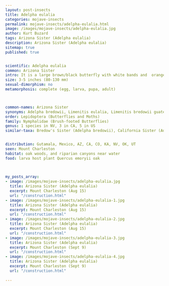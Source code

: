 ```yaml
---
layout: post-insects
title: Adelpha eulalia
categories: mojave-insects
permalink: mojave-insects/adelpha-eulalia.html
image: /images/mojave-insects/adelpha-eulalia.jpg
author: Kurt Buzard
tags: Arizona Sister (Adelpha eulalia)
description: Arizona Sister (Adelpha eulalia)
sitemap: true
published: true


scientific: Adelpha eulalia
common: Arizona Sister
intro: It is a large brown/black butterfly with white bands and  orange patch on its forewings. It also features a blue band on the edge of the wing.
size: 3-5 inches (80-130 mm)
sexual-dimorphism: no
metamorphosis: complete (egg, larva, pupa, adult)



common-names: Arizona Sister
synonyms: Adelpha bredowii, Limenitis eulalia, Limenitis bredowii guatemalensis
order: Lepidoptera (Butterflies and Moths)
family: Nymphalidae (Brush-footed Butterflies)
genus: 1 species in NV, 3 in CA, 5 in US
similar-taxa: Bredow's Sister (Adelpha bredowii), California Sister (Adelpha californica)


distribution: Gutamala, Mexico, AZ, CA, CO, KA, NV, OK, UT
seen: Mount Charleston
habitat: oak woods, and riparian canyons near water
food: larva host plant Quercus emoryii oak
 
   

my_posts_array:
- image: /images/mojave-insects/adelpha-eulalia.jpg
  title: Arizona Sister (Adelpha eulalia)
  excerpt: Mount Charleston (Aug 15)
  url: "/construction.html"
- image: /images/mojave-insects/adelpha-eulalia-1.jpg
  title: Arizona Sister (Adelpha eulalia)
  excerpt: Mount Charleston (Aug 15)
  url: "/construction.html"
- image: /images/mojave-insects/adelpha-eulalia-2.jpg
  title: Arizona Sister (Adelpha eulalia)
  excerpt: Mount Charleston (Aug 15)
  url: "/construction.html"
- image: /images/mojave-insects/adelpha-eulalia-3.jpg
  title: Arizona Sister (Adelpha eulalia)
  excerpt: Mount Charleston (Sept 9)
  url: "/construction.html"
- image: /images/mojave-insects/adelpha-eulalia-4.jpg
  title: Arizona Sister (Adelpha eulalia)
  excerpt: Mount Charleston (Sept 9)
  url: "/construction.html"
 
---
```

  
  
 <p></p>
  